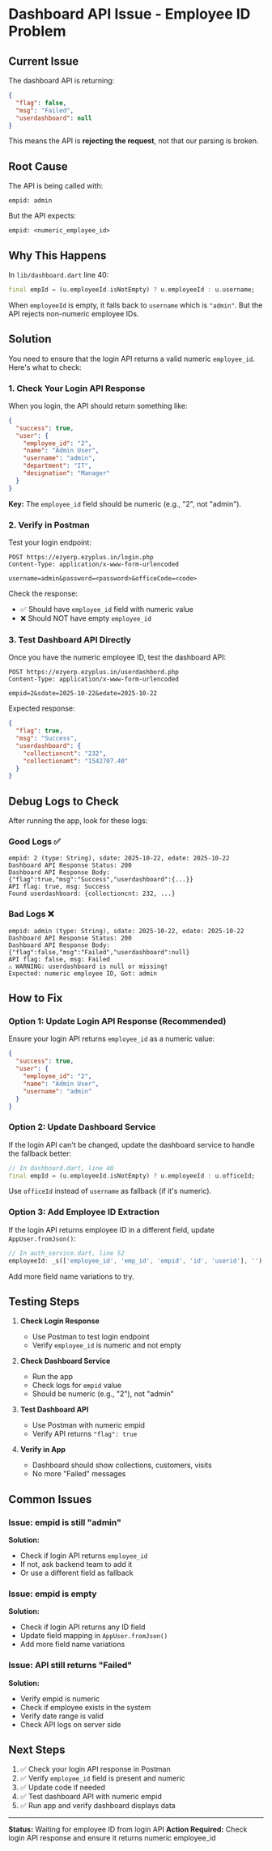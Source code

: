 # Dashboard API Issue - Employee ID Problem

## Current Issue

The dashboard API is returning:
```json
{
  "flag": false,
  "msg": "Failed",
  "userdashboard": null
}
```

This means the API is **rejecting the request**, not that our parsing is broken.

## Root Cause

The API is being called with:
```
empid: admin
```

But the API expects:
```
empid: <numeric_employee_id>
```

## Why This Happens

In `lib/dashboard.dart` line 40:
```dart
final empId = (u.employeeId.isNotEmpty) ? u.employeeId : u.username;
```

When `employeeId` is empty, it falls back to `username` which is `"admin"`. But the API rejects non-numeric employee IDs.

## Solution

You need to ensure that the login API returns a valid numeric `employee_id`. Here's what to check:

### 1. Check Your Login API Response

When you login, the API should return something like:
```json
{
  "success": true,
  "user": {
    "employee_id": "2",
    "name": "Admin User",
    "username": "admin",
    "department": "IT",
    "designation": "Manager"
  }
}
```

**Key:** The `employee_id` field should be numeric (e.g., "2", not "admin").

### 2. Verify in Postman

Test your login endpoint:
```
POST https://ezyerp.ezyplus.in/login.php
Content-Type: application/x-www-form-urlencoded

username=admin&password=<password>&officeCode=<code>
```

Check the response:
- ✅ Should have `employee_id` field with numeric value
- ❌ Should NOT have empty `employee_id`

### 3. Test Dashboard API Directly

Once you have the numeric employee ID, test the dashboard API:
```
POST https://ezyerp.ezyplus.in/userdashbord.php
Content-Type: application/x-www-form-urlencoded

empid=2&sdate=2025-10-22&edate=2025-10-22
```

Expected response:
```json
{
  "flag": true,
  "msg": "Success",
  "userdashboard": {
    "collectioncnt": "232",
    "collectionamt": "1542707.40"
  }
}
```

## Debug Logs to Check

After running the app, look for these logs:

### Good Logs ✅
```
empid: 2 (type: String), sdate: 2025-10-22, edate: 2025-10-22
Dashboard API Response Status: 200
Dashboard API Response Body: {"flag":true,"msg":"Success","userdashboard":{...}}
API flag: true, msg: Success
Found userdashboard: {collectioncnt: 232, ...}
```

### Bad Logs ❌
```
empid: admin (type: String), sdate: 2025-10-22, edate: 2025-10-22
Dashboard API Response Status: 200
Dashboard API Response Body: {"flag":false,"msg":"Failed","userdashboard":null}
API flag: false, msg: Failed
⚠️ WARNING: userdashboard is null or missing!
Expected: numeric employee ID, Got: admin
```

## How to Fix

### Option 1: Update Login API Response (Recommended)

Ensure your login API returns `employee_id` as a numeric value:
```json
{
  "success": true,
  "user": {
    "employee_id": "2",
    "name": "Admin User",
    "username": "admin"
  }
}
```

### Option 2: Update Dashboard Service

If the login API can't be changed, update the dashboard service to handle the fallback better:

```dart
// In dashboard.dart, line 40
final empId = (u.employeeId.isNotEmpty) ? u.employeeId : u.officeId;
```

Use `officeId` instead of `username` as fallback (if it's numeric).

### Option 3: Add Employee ID Extraction

If the login API returns employee ID in a different field, update `AppUser.fromJson()`:

```dart
// In auth_service.dart, line 52
employeeId: _s(['employee_id', 'emp_id', 'empid', 'id', 'userid'], ''),
```

Add more field name variations to try.

## Testing Steps

1. **Check Login Response**
   - Use Postman to test login endpoint
   - Verify `employee_id` is numeric and not empty

2. **Check Dashboard Service**
   - Run the app
   - Check logs for `empid` value
   - Should be numeric (e.g., "2"), not "admin"

3. **Test Dashboard API**
   - Use Postman with numeric empid
   - Verify API returns `"flag": true`

4. **Verify in App**
   - Dashboard should show collections, customers, visits
   - No more "Failed" messages

## Common Issues

### Issue: empid is still "admin"
**Solution:** 
- Check if login API returns `employee_id`
- If not, ask backend team to add it
- Or use a different field as fallback

### Issue: empid is empty
**Solution:**
- Check if login API returns any ID field
- Update field mapping in `AppUser.fromJson()`
- Add more field name variations

### Issue: API still returns "Failed"
**Solution:**
- Verify empid is numeric
- Check if employee exists in the system
- Verify date range is valid
- Check API logs on server side

## Next Steps

1. ✅ Check your login API response in Postman
2. ✅ Verify `employee_id` field is present and numeric
3. ✅ Update code if needed
4. ✅ Test dashboard API with numeric empid
5. ✅ Run app and verify dashboard displays data

---

**Status:** Waiting for employee ID from login API
**Action Required:** Check login API response and ensure it returns numeric employee_id

